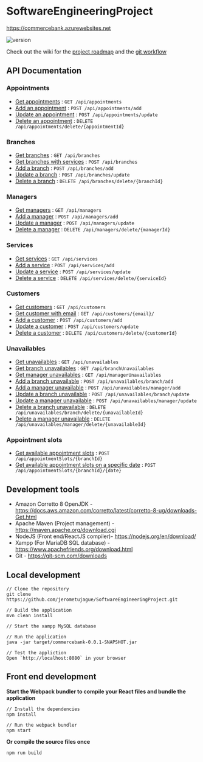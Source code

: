 # SoftwareEngineeringProject
https://commercebank.azurewebsites.net

![version](https://img.shields.io/badge/version-0.4.0-blue.svg)

Check out the wiki for the [project roadmap](https://github.com/jerometujague/SoftwareEngineeringProject/wiki) and the [git workflow](https://github.com/jerometujague/SoftwareEngineeringProject/wiki/Git-Workflow)

## API Documentation

### Appointments
* [Get appointments]() : `GET /api/appointments`
* [Add an appointment]() : `POST /api/appointments/add`
* [Update an appointment]() : `POST /api/appointments/update`
* [Delete an appointment]() : `DELETE /api/appointments/delete/{appointmentId}`

### Branches
* [Get branches]() : `GET /api/branches`
* [Get branches with services]() : `POST /api/branches`
* [Add a branch]() : `POST /api/branches/add`
* [Update a branch]() : `POST /api/branches/update`
* [Delete a branch]() : `DELETE /api/branches/delete/{branchId}`

### Managers
* [Get managers]() : `GET /api/managers`
* [Add a manager]() : `POST /api/managers/add`
* [Update a manager]() : `POST /api/managers/update`
* [Delete a manager]() : `DELETE /api/managers/delete/{managerId}`

### Services
* [Get services]() : `GET /api/services`
* [Add a service]() : `POST /api/services/add`
* [Update a service]() : `POST /api/services/update`
* [Delete a service]() : `DELETE /api/services/delete/{serviceId}`

### Customers
* [Get customers]() : `GET /api/customers`
* [Get customer with email]() : `GET /api/customers/{email}/`
* [Add a customer]() : `POST /api/customers/add`
* [Update a customer]() : `POST /api/customers/update`
* [Delete a customer]() : `DELETE /api/customers/delete/{customerId}`

### Unavailables
* [Get unavailables]() : `GET /api/unavailables`
* [Get branch unavailables]() : `GET /api/branchUnavailables`
* [Get manager unavailables]() : `GET /api/managerUnavailables`
* [Add a branch unavailable]() : `POST /api/unavailables/branch/add`
* [Add a manager unavailable]() : `POST /api/unavailables/manager/add`
* [Update a branch unavailable]() : `POST /api/unavailables/branch/update`
* [Update a manager unavailable]() : `POST /api/unavailables/manager/update`
* [Delete a branch unavailable]() : `DELETE /api/unavailables/branch/delete/{unavailableId}`
* [Delete a manager unavailable]() : `DELETE /api/unavailables/manager/delete/{unavailableId}`

### Appointment slots
* [Get available appointment slots]() : `POST /api/appointmentSlots/{branchId}`
* [Get available appointment slots on a specific date]() : `POST /api/appointmentSlots/{branchId}/{date}`

## Development tools
* Amazon Corretto 8 OpenJDK - https://docs.aws.amazon.com/corretto/latest/corretto-8-ug/downloads-Get.html
* Apache Maven (Project management) - https://maven.apache.org/download.cgi
* NodeJS (Front end/ReactJS compiler)- https://nodejs.org/en/download/
* Xampp (For MariaDB SQL database) - https://www.apachefriends.org/download.html
* Git - https://git-scm.com/downloads

## Local development
```
// Clone the repository
git clone https://github.com/jerometujague/SoftwareEngineeringProject.git

// Build the application
mvn clean install

// Start the xampp MySQL database

// Run the application
java -jar target/commercebank-0.0.1-SNAPSHOT.jar

// Test the appliction
Open `http://localhost:8080` in your browser
```

## Front end development
**Start the Webpack bundler to compile your React files and bundle the application**
```
// Install the dependencies
npm install

// Run the webpack bundler
npm start
```

**Or compile the source files once**

`npm run build`